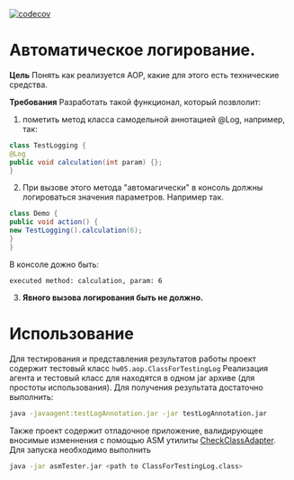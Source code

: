 [![codecov](https://codecov.io/gh/andreyzhegalov/2020-03-otus-java-zhegalov/branch/feature/hw05-aop/graph/badge.svg)](https://codecov.io/gh/andreyzhegalov/2020-03-otus-java-zhegalov)

# Автоматическое логирование.
**Цель**
Понять как реализуется AOP, какие для этого есть технические средства.

**Требования**
Разработать такой функционал, который позвлолит:
1. пометить метод класса самодельной аннотацией @Log, например, так:
```java
class TestLogging {
@Log
public void calculation(int param) {};
}
```

2. При вызове этого метода "автомагически" в консоль должны логироваться значения параметров.
Например так.
```java
class Demo {
public void action() {
new TestLogging().calculation(6); 
}
}
````

В консоле дожно быть:
````
executed method: calculation, param: 6
````
3. **Явного вызова логирования быть не должно.**

# Использование
Для тестирования и представления результатов работы проект содержит тестовый класс ```hw05.aop.ClassForTestingLog```
Реализация агента и тестовый класс для находятся в одном jar архиве (для простоты использования).
Для получения результата достаточно выполнить:
```bash
java -javaagent:testLogAnnotation.jar -jar testLogAnnotation.jar
````
Также проект содержит отладочное приложение, валидирующее вносимые изменнения с помощью ASM утилиты [CheckClassAdapter](https://asm.ow2.io/javadoc/org/objectweb/asm/util/CheckClassAdapter.html).
Для запуска необходимо выполнить 
```bash
java -jar asmTester.jar <path to ClassForTestingLog.class>
```
